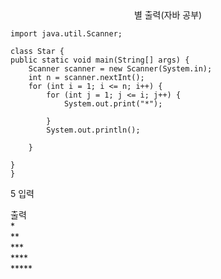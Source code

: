 <center>별 출력(자바 공부)</center>

    import java.util.Scanner;

    class Star {
    public static void main(String[] args) {
        Scanner scanner = new Scanner(System.in);
        int n = scanner.nextInt();
        for (int i = 1; i <= n; i++) {
            for (int j = 1; j <= i; j++) {
                System.out.print("*");

            }
            System.out.println();

        }

    }
    }


5 입력<br>

출력<br>
*<br>
**<br>
***<br>
****<br>
*****<br>
